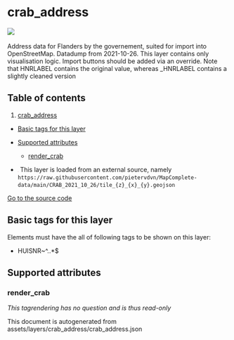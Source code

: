 crab_address
==============



<img src='https://mapcomplete.osm.be/./assets/layers/crab_address/housenumber_blank.svg' height="100px"> 

Address data for Flanders by the governement, suited for import into OpenStreetMap. Datadump from 2021-10-26. This layer
contains only visualisation logic. Import buttons should be added via an override. Note that HNRLABEL contains the
original value, whereas _HNRLABEL contains a slightly cleaned version

## Table of contents

1. [crab_address](#crab_address)

- [Basic tags for this layer](#basic-tags-for-this-layer)
- [Supported attributes](#supported-attributes)
    + [render_crab](#render_crab)


- <img src='../warning.svg' height='1rem'/> This layer is loaded from an external source, namely `https://raw.githubusercontent.com/pietervdvn/MapComplete-data/main/CRAB_2021_10_26/tile_{z}_{x}_{y}.geojson`

[Go to the source code](../assets/layers/crab_address/crab_address.json)



Basic tags for this layer
---------------------------



Elements must have the all of following tags to be shown on this layer:

- HUISNR~^..*$

Supported attributes
----------------------

### render_crab

_This tagrendering has no question and is thus read-only_

This document is autogenerated from assets/layers/crab_address/crab_address.json